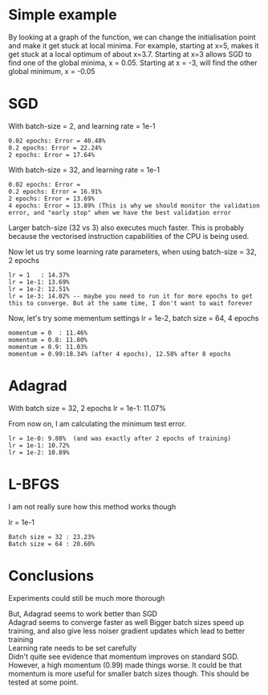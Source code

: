 Simple example
==

By looking at a graph of the function, we can change the initialisation point and make it get stuck at local minima. For example, starting at x=5, makes it get stuck at a local optimum of about x=3.7. Starting at x=3 allows SGD to find one of the global minima, x = 0.05. Starting at x = -3, will find the other global minimum, x = -0.05

SGD
==

With batch-size = 2, and learning rate = 1e-1
```
0.02 epochs: Error = 40.48%
0.2 epochs: Error = 22.24%
2 epochs: Error = 17.64%
```

With batch-size = 32, and learning rate = 1e-1
```
0.02 epochs: Error = 
0.2 epochs: Error = 16.91%
2 epochs: Error = 13.69%
4 epochs: Error = 13.89% (This is why we should monitor the validation error, and "early stop" when we have the best validation error
```

Larger batch-size (32 vs 3) also executes much faster. This is probably because the vectorised instruction capabilities of the CPU is being used.

Now let us try some learning rate parameters, when using
batch-size = 32, 2 epochs
```
lr = 1   : 14.37%
lr = 1e-1: 13.69%
lr = 1e-2: 12.51%
lr = 1e-3: 14.02% -- maybe you need to run it for more epochs to get this to converge. But at the same time, I don't want to wait forever
```

Now, let's try some mementum settings
lr = 1e-2, batch size = 64, 4 epochs

```
momentum = 0  : 11.46%
momentum = 0.8: 11.80%
momentum = 0.9: 11.03%
momentum = 0.99:18.34% (after 4 epochs), 12.58% after 8 epochs     
```

Adagrad
==

With batch size = 32, 2 epochs
lr = 1e-1: 11.07%

From now on, I am calculating the minimum test error.
```
lr = 1e-0: 9.88%  (and was exactly after 2 epochs of training)
lr = 1e-1: 10.72%
lr = 1e-2: 10.89%
```

L-BFGS
==
I am not really sure how this method works though

lr = 1e-1
```
Batch size = 32 : 23.23%
Batch size = 64 : 20.60%
```



Conclusions
==

Experiments could still be much more thorough

But, Adagrad seems to work better than SGD  
Adagrad seems to converge faster as well
Bigger batch sizes speed up training, and also give less noiser gradient updates which lead to better training  
Learning rate needs to be set carefully  
Didn't quite see evidence that momentum improves on standard SGD. However, a high momentum (0.99) made things worse. It could be that momentum is more useful for smaller batch sizes though. This should be tested at some point.  
